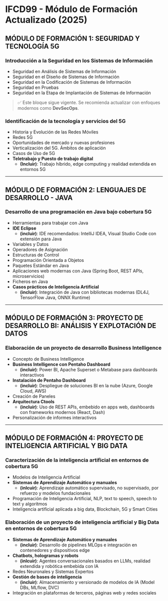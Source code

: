 # IFCD99 - Módulo de Formación Actualizado (2025)

## MÓDULO DE FORMACIÓN 1: SEGURIDAD Y TECNOLOGÍA 5G

### Introducción a la Seguridad en los Sistemas de Información
- Seguridad en Análisis de Sistemas de Información  
- Seguridad en el Diseño de Sistemas de Información  
- Seguridad en la Codificación de Sistemas de Información  
- Seguridad en Pruebas  
- Seguridad en la Etapa de Implantación de Sistemas de Información  

> ✅ Este bloque sigue vigente. Se recomienda actualizar con enfoques modernos como **DevSecOps**.

### Identificación de la tecnología y servicios del 5G
- Historia y Evolución de las Redes Móviles  
- Redes 5G  
- Oportunidades de mercado y nuevas profesiones  
- Verticalización del 5G. Ámbitos de aplicación  
- Casos de Uso de 5G  
- **Teletrabajo y Puesto de trabajo digital**  
  - **(Incluir)**: Trabajo híbrido, edge computing y realidad extendida en entornos 5G  

---

## MÓDULO DE FORMACIÓN 2: LENGUAJES DE DESARROLLO - JAVA

### Desarrollo de una programación en Java bajo cobertura 5G
- Herramientas para trabajar con Java  
- **IDE Eclipse**  
  - **(incluir)**: IDE recomendados: IntelliJ IDEA, Visual Studio Code con extensión para Java  
- Variables y Datos  
- Operadores de Asignación  
- Estructuras de Control  
- Programación Orientada a Objetos  
- Paquetes Estándar en Java  
- Aplicaciones web modernas con Java (Spring Boot, REST APIs, microservicios)  
- Ficheros en Java  
- **Casos prácticos de Inteligencia Artificial**  
  - **(incluir)**: Integración de Java con bibliotecas modernas (DL4J, TensorFlow Java, ONNX Runtime)  

---

## MÓDULO DE FORMACIÓN 3: PROYECTO DE DESARROLLO BI: ANÁLISIS Y EXPLOTACIÓN DE DATOS

### Elaboración de un proyecto de desarrollo Business Intelligence
- Concepto de Business Intelligence  
- **Business Intelligence con Pentaho Dashboard**  
  - **(incluir)**: Power BI, Apache Superset o Metabase para dashboards interactivos  
- **Instalación de Pentaho Dashboard**  
  - **(incluir)**: Despliegue de soluciones BI en la nube (Azure, Google Cloud, AWS)  
- Creación de Paneles  
- **Arquitectura Ctools**  
  - **(incluir)**: Uso de REST APIs, embebido en apps web, dashboards con frameworks modernos (React, Dash)  
- Personalización de informes interactivos  

---

## MÓDULO DE FORMACIÓN 4: PROYECTO DE INTELIGENCIA ARTIFICIAL Y BIG DATA

### Caracterización de la inteligencia artificial en entornos de cobertura 5G
- Modelos de Inteligencia Artificial  
- **Sistemas de Aprendizaje Automático y manuales**  
  - **(inlcuir)**: Aprendizaje automático supervisado, no supervisado, por refuerzo y modelos fundacionales  
- Programación de Inteligencia Artificial, NLP, text to speech, speech to text y algoritmos  
- Inteligencia artificial aplicada a big data, Blockchain, 5G y Smart Cities  

### Elaboración de un proyecto de inteligencia artificial y Big Data en entornos de cobertura 5G
- **Sistemas de Aprendizaje Automático y manuales**  
  - **(incluir)**: Desarrollo de pipelines MLOps e integración en contenedores y dispositivos edge  
- **Chatbots, hologramas y robots**  
  - **(inlcuir)**: Agentes conversacionales basados en LLMs, realidad extendida y robótica embebida con IA  
- Redes Neuronales y Sistemas Expertos  
- **Gestión de bases de inteligencia**  
  - **(incluir)**: Almacenamiento y versionado de modelos de IA (Model DBs, MLflow, DVC)  
- Integración en plataformas de terceros, páginas web y redes sociales 
